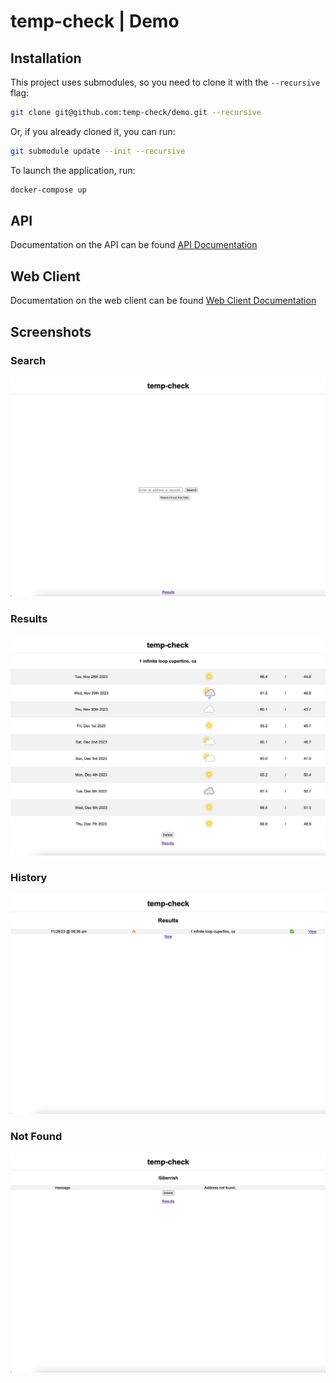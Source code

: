 # temp-check | Demo

## Installation

This project uses submodules, so you need to clone it with the `--recursive` flag:

```bash
git clone git@github.com:temp-check/demo.git --recursive
```

Or, if you already cloned it, you can run:

```bash
git submodule update --init --recursive
```

To launch the application, run:

```bash
docker-compose up
```

## API

Documentation on the API can be found [API Documentation](https://github.com/temp-check/api)

## Web Client

Documentation on the web client can be found [Web Client Documentation](https://github.com/temp-check/web)

## Screenshots

### Search

![Search](https://raw.githubusercontent.com/temp-check/web/main/screenshots/1.png)

### Results

![Results](https://raw.githubusercontent.com/temp-check/web/main/screenshots/2.png)

### History

![History](https://raw.githubusercontent.com/temp-check/web/main/screenshots/3.png)

### Not Found

![Not Found](https://raw.githubusercontent.com/temp-check/web/main/screenshots/4.png)